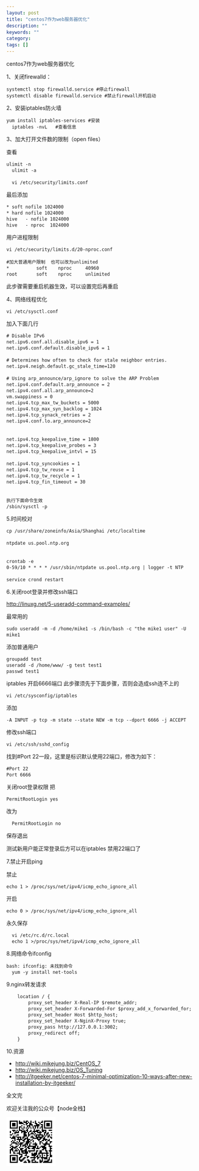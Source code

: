 ```yaml
---
layout: post
title: "centos7作为web服务器优化"
description: ""
keywords: ""
category: 
tags: []
---
```



centos7作为web服务器优化 


1、关闭firewalld： 

    systemctl stop firewalld.service #停止firewall
    systemctl disable firewalld.service #禁止firewall开机启动


2、安装iptables防火墙 

    yum install iptables-services #安装
	  iptables -nvL   #查看信息


3、加大打开文件数的限制（open files） 

查看 
    
    ulimit -n
	  ulimit -a
	
	  vi /etc/security/limits.conf


最后添加 

    * soft nofile 1024000 
    * hard nofile 1024000 
    hive   - nofile 1024000 
    hive   - nproc  1024000 


用户进程限制 

    vi /etc/security/limits.d/20-nproc.conf
	
  	#加大普通用户限制  也可以改为unlimited
  	*          soft    nproc     40960
  	root       soft    nproc     unlimited




此步骤需要重启机器生效，可以设置完后再重启 

4、网络线程优化 

    vi /etc/sysctl.conf



加入下面几行 

    # Disable IPv6
    net.ipv6.conf.all.disable_ipv6 = 1
    net.ipv6.conf.default.disable_ipv6 = 1

    # Determines how often to check for stale neighbor entries.
    net.ipv4.neigh.default.gc_stale_time=120

    # Using arp_announce/arp_ignore to solve the ARP Problem
    net.ipv4.conf.default.arp_announce = 2
    net.ipv4.conf.all.arp_announce=2
    vm.swappiness = 0
    net.ipv4.tcp_max_tw_buckets = 5000
    net.ipv4.tcp_max_syn_backlog = 1024
    net.ipv4.tcp_synack_retries = 2
    net.ipv4.conf.lo.arp_announce=2


    net.ipv4.tcp_keepalive_time = 1800
    net.ipv4.tcp_keepalive_probes = 3
    net.ipv4.tcp_keepalive_intvl = 15

    net.ipv4.tcp_syncookies = 1
    net.ipv4.tcp_tw_reuse = 1
    net.ipv4.tcp_tw_recycle = 1
    net.ipv4.tcp_fin_timeout = 30


    执行下面命令生效
    /sbin/sysctl -p



5.时间校对 

    cp /usr/share/zoneinfo/Asia/Shanghai /etc/localtime

  	ntpdate us.pool.ntp.org
	
	
  	crontab -e
  	0-59/10 * * * * /usr/sbin/ntpdate us.pool.ntp.org | logger -t NTP
	
  	service crond restart

6.关闭root登录并修改ssh端口 

http://linuxg.net/5-useradd-command-examples/

最常用的

    sudo useradd -m -d /home/mike1 -s /bin/bash -c "the mike1 user" -U mike1

添加普通用户 

    groupadd test
  	useradd -d /home/www/ -g test test1
  	passwd test1



iptables 开启6666端口  此步骤须先于下面步骤，否则会造成ssh连不上的 

    vi /etc/sysconfig/iptables 


添加 

    -A INPUT -p tcp -m state --state NEW -m tcp --dport 6666 -j ACCEPT




修改ssh端口 
    
    vi /etc/ssh/sshd_config 
    
找到#Port 22一段，这里是标识默认使用22端口，修改为如下： 

    #Port 22 
    Port 6666 


关闭root登录权限 
把
	  
    PermitRootLogin yes
    
改为
  
	  PermitRootLogin no


保存退出 


测试新用户能正常登录后方可以在iptables 禁用22端口了 

7.禁止开启ping 

禁止
	
    echo 1 > /proc/sys/net/ipv4/icmp_echo_ignore_all
    
开启
	  
    echo 0 > /proc/sys/net/ipv4/icmp_echo_ignore_all
    
永久保存

	  vi /etc/rc.d/rc.local
	  echo 1 >/proc/sys/net/ipv4/icmp_echo_ignore_all


8.网络命令ifconfig 

    bash: ifconfig: 未找到命令
	  yum -y install net-tools


9.nginx转发请求

        location / {
            proxy_set_header X-Real-IP $remote_addr;
            proxy_set_header X-Forwarded-For $proxy_add_x_forwarded_for;
            proxy_set_header Host $http_host;
            proxy_set_header X-NginX-Proxy true;
            proxy_pass http://127.0.0.1:3002;
            proxy_redirect off;
        }


10.资源

- http://wiki.mikejung.biz/CentOS_7
- http://wiki.mikejung.biz/OS_Tuning
- http://itgeeker.net/centos-7-minimal-optimization-10-ways-after-new-installation-by-itgeeker/

全文完

欢迎关注我的公众号【node全栈】

![](/css/node全栈-公众号.png)
